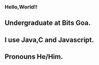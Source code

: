 ### Hello,World!!

## Undergraduate at Bits Goa.

## I use Java,C and Javascript.

## Pronouns He/Him.
